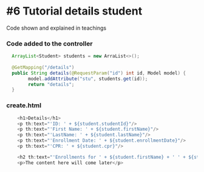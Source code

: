 # #6 Tutorial details student
Code shown and explained in teachings    
### Code added to the controller
````java 
  ArrayList<Student> students = new ArraList<>();
  
  @GetMapping("/details")
  public String details(@RequestParam("id") int id, Model model) {
        model.addAttribute("stu", students.get(id));
        return "details";
  }
````   
### create.html
````java    
    <h1>Details</h1>
    <p th:text="'ID: ' + ${student.studentId}"/>
    <p th:text="'First Name: ' + ${student.firstName}"/>
    <p th:text="'LastName: ' + ${student.lastName}"/>
    <p th:text="'Enrollment Date: ' + ${student.enrollmentDate}"/>
    <p th:text="'CPR: ' + ${student.cpr}"/>

    <h2 th:text="'Enrollments for ' + ${student.firstName} + ' ' + ${student.lastName}"></h2>
    <p>The content here will come later</p>
```` 
